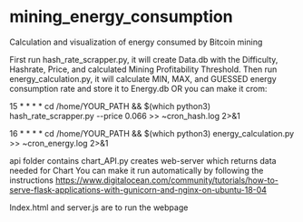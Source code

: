 # mining_energy_consumption
Calculation and visualization of energy consumed by Bitcoin mining

First run hash_rate_scrapper.py, it will create Data.db with the Difficulty, Hashrate, Price, and calculated Mining Profitability Threshold. Then run energy_calculation.py, it will calculate MIN, MAX, and GUESSED energy consumption rate and store it to Energy.db
OR you can make it crom:

15 * * * * cd /home/YOUR_PATH && $(which python3) hash_rate_scrapper.py --price 0.066 >> ~cron_hash.log 2>&1

16 * * * * cd /home/YOUR_PATH && $(which python3) energy_calculation.py >> ~cron_energy.log 2>&1

api folder contains chart_API.py creates web-server which returns data needed for Chart
You can make it run automatically by following the instructions https://www.digitalocean.com/community/tutorials/how-to-serve-flask-applications-with-gunicorn-and-nginx-on-ubuntu-18-04

Index.html and server.js are to run the webpage 
